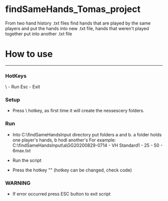 # findSameHands_Tomas_project
From two hand history .txt files find hands that are played by the same players and put the hands into new .txt file, hands that weren't played together put into another .txt file

# How to use
------------------------------------------------------
### HotKeys
\ - Run
Esc - Exit

### Setup
- Press \ hotkey, as first time it will create the nessescery folders.

### Run
- Into C:\findSameHandsInput directory put folders a and b. a folder holds one player's hands, b hodl another's
 For example: C:\findSameHandsInput\a\GG20200829-0714 - VH Standard1 - 25 - 50 - 6max.txt
 
- Run the script  
- Press the hotkey "\" (hotkey can be changed, check code)

### WARNING
- If error occurred press ESC button to exit script
